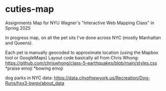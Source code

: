# cuties-map

Assignments Map for NYU Wagner's "Interactive Web Mapping Class" in Spring 2025

In progress map, on all the pet sits I've done across NYC (mostly Manhattan and Queens).

Each pet is manually geocoded to approximate location (using the Mapbox tool or GoogleMaps)
Layout code basically all from Chris Whong: https://github.com/chriswhong/class-5-earthquakes/blob/main/styles.css *praise emoji *bowing emoji


dog parks in NYC data: https://data.cityofnewyork.us/Recreation/Dog-Runs/hxx3-bwgv/about_data